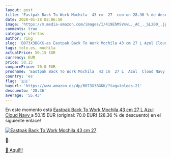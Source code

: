 ```yaml
---
layout: post
title: 'Eastpak Back To Work Mochila  43 cm  27  con un 28.36 % de descuento'
date: 2020-01-28 02:06:50
image: 'https://m.media-amazon.com/images/I/419EhMSVsvL._AC_._SL200_.jpg'
comments: true
category: ofertas
author: ring
slug: 'B073X3BGKK-es Eastpak Back To Work Mochila 43 cm 27 L Azul Cloud Navy'
tags: tole.es, mochila
actualPrice: 50.15 EUR
currency: EUR
price: 50.15
comparePrice: 70.0 EUR
prodname: 'Eastpak Back To Work Mochila  43 cm  27 L  Azul  Cloud Navy '
country: 'es'
flag: '🇪🇸'
buyurl: 'https://www.amazon.es/dp/B073X3BGKK/?tag=tolees-21'
descuento: '28.36'
average: '55.43'
---
```


En este momento está [Eastpak Back To Work Mochila  43 cm  27 L  Azul  Cloud Navy ](https://www.amazon.es/dp/B073X3BGKK/?tag=tolees-21) a 50.15 EUR (original: 70.0 EUR) (28.36 %  de descuento) en el siguiente enlace!

[![Eastpak Back To Work Mochila  43 cm  27 ](https://m.media-amazon.com/images/I/419EhMSVsvL._AC_._SL200_.jpg)](https://www.amazon.es/dp/B073X3BGKK/?tag=tolees-21)

🔎:


[🛒 Aquí!!!](https://www.amazon.es/dp/B073X3BGKK/?tag=tolees-21)
